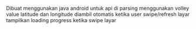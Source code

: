 Dibuat menggunakan java android
untuk api di parsing menggunakan volley
value latitude dan longitude diambil otomatis ketika user swipe/refresh layar
tampilkan loading progress ketika swipe layar
